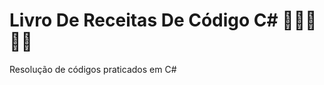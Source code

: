 # Livro De Receitas De Código C# :man_cook::book::woman_cook:
 Resolução de códigos praticados em C#

